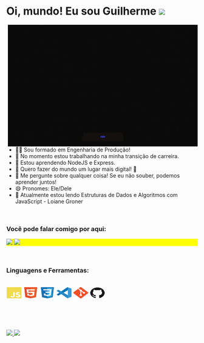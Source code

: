 <h1 align="left">Oi, mundo! Eu sou Guilherme <img src="https://raw.githubusercontent.com/kaueMarques/kaueMarques/master/hi.gif" width="30px"></h1>

 <img align="right" alt="GIF" src="https://github.com/jguigo/jguigo/blob/main/img-dev.gif?raw=true" width="500" height="320" />

- 👨‍🎓 Sou formado em Engenharia de Produção!
- 🔭 No momento estou trabalhando na minha transição de carreira.
- 🌱 Estou aprendendo NodeJS e Express.
- 👯 Quero fazer do mundo um lugar mais digital! :blue_heart:
- 💬 Me pergunte sobre qualquer coisa! Se eu não souber, podemos aprender juntos!
- 😄 Pronomes: Ele/Dele
- 📖 Atualmente estou lendo Estruturas de Dados e Algoritmos com JavaScript - Loiane Groner
<br>

### Você pode falar comigo por aqui:

<p align="left" style="background:yellow">
<a href="https://www.linkedin.com/in/guilhermef-melo/" target="_blank"><img src="https://img.shields.io/badge/-LinkedIn-%230077B5?style=for-the-badge&logo=linkedin&logoColor=white" target="_blank"></a>
<a href="https://instagram.com/jguigo" target="_blank"><img src="https://img.shields.io/badge/-Instagram-%23E4405F?style=for-the-badge&logo=instagram&logoColor=white" target="_blank"></a>
</p>
<br>

### Linguagens e Ferramentas:
<div style="display: inline_block"><br>
  <img alt="Gui-Js" height="30" width="40" src="https://raw.githubusercontent.com/devicons/devicon/master/icons/javascript/javascript-plain.svg">
  <img alt="Gui-HTML" height="30" width="40" src="https://raw.githubusercontent.com/devicons/devicon/master/icons/html5/html5-original.svg">
  <img alt="Gui-CSS" height="30" width="40" src="https://raw.githubusercontent.com/devicons/devicon/master/icons/css3/css3-original.svg">
  <img alt="gui-vscode" height="30" width="40" src="https://raw.githubusercontent.com/devicons/devicon/master/icons/vscode/vscode-original.svg">
  <img alt="gui-git" height="30" width="40" src="https://raw.githubusercontent.com/devicons/devicon/master/icons/git/git-original.svg">
  <img alt="gui-github" height="30" width="40" src="https://raw.githubusercontent.com/devicons/devicon/master/icons/github/github-original.svg">
</div>


<br><br><br>
<div align="left">
  <a href="https://github.com/jguigo">
  <img height="150em" src="https://github-readme-stats.vercel.app/api?username=jguigo&show_icons=true&theme=radical&include_all_commits=true&count_private=true"/>
  <img height="150em" src="https://github-readme-stats.vercel.app/api/top-langs/?username=jguigo&layout=compact&langs_count=7&theme=radical"/>
</div>
